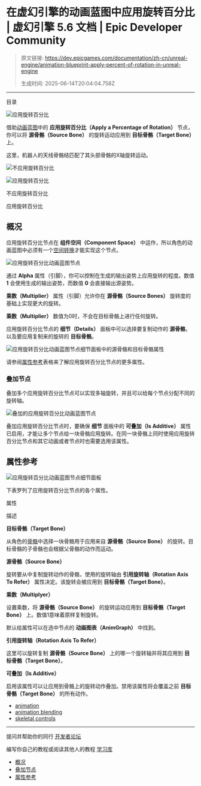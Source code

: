 # 在虚幻引擎的动画蓝图中应用旋转百分比 | 虚幻引擎 5.6 文档 | Epic Developer Community

> 原文链接: https://dev.epicgames.com/documentation/zh-cn/unreal-engine/animation-blueprint-apply-percent-of-rotation-in-unreal-engine
> 
> 生成时间: 2025-06-14T20:04:04.758Z

---

目录

![应用旋转百分比](https://dev.epicgames.com/community/api/documentation/image/0b01321b-8d7b-48fe-8159-c6fbb40d1337?resizing_type=fill&width=1920&height=335)

借助[动画蓝图](/documentation/zh-cn/unreal-engine/animation-blueprints-in-unreal-engine)中的 **应用旋转百分比（Apply a Percentage of Rotation）** 节点，你可以将 **源骨骼（Source Bone）** 的旋转运动应用到 **目标骨骼（Target Bone）** 上。

这里，机器人的天线骨骼结匹配了其头部骨骼的X轴旋转运动。

![不应用旋转百分比](https://d1iv7db44yhgxn.cloudfront.net/documentation/images/8a4640fd-389a-4dfc-b685-4bc69661179b/botdemooff.gif)

![应用旋转百分比](https://d1iv7db44yhgxn.cloudfront.net/documentation/images/d27a8de5-96d2-4208-9312-8702aabd35ba/botdemoon.gif)

不应用旋转百分比

应用旋转百分比

## 概况

应用旋转百分比节点在 **组件空间（Component Space）** 中运作，所以角色的动画蓝图中必须有一个[空间转换](/documentation/zh-cn/unreal-engine/animation-blueprint-component-space-conversion-in-unreal-engine)才能实现这个节点。

![应用旋转百分比动画蓝图节点](https://d1iv7db44yhgxn.cloudfront.net/documentation/images/61447ac1-b24c-4310-8c33-e38f872622ab/applypercentage.png)

通过 **Alpha** 属性（引脚），你可以控制在生成的输出姿势上应用旋转的程度。数值 **1** 会使用生成的输出姿势，而数值 **0** 会直接输出源姿势。

**乘数（Multiplier）** 属性（引脚）允许你在 **源骨骼（Source Bones）** 旋转度的基础上实现更大的旋转。

**乘数（Multiplier）** 数值为0时，不会在目标骨骼上进行任何旋转。

应用旋转百分比节点的 **细节（Details）** 面板中可以选择要复制动作的 **源骨骼**，以及要应用复制来的旋转的 **目标骨骼**。

![应用旋转百分比动画蓝图节点细节面板中的源骨骼和目标骨骼属性](https://d1iv7db44yhgxn.cloudfront.net/documentation/images/b85c6196-9028-475d-b51c-939146627ac3/detailspanelhighlight.png)

请参阅[属性参考](/documentation/zh-cn/unreal-engine/animation-blueprint-apply-percent-of-rotation-in-unreal-engine#propertyreference)表格来了解应用旋转百分比节点的更多属性。

### 叠加节点

叠加多个应用旋转百分比节点可以实现多轴旋转，并且可以给每个节点分配不同的旋转轴。

![叠加的应用旋转百分比动画蓝图节点](https://d1iv7db44yhgxn.cloudfront.net/documentation/images/cfd9e5d1-90b3-4ac7-99c0-819d5b800896/stack.png)

叠加应用旋转百分比节点时，要确保 **细节** 面板中的 **可叠加（Is Additive）** 属性已启用，才能让多个节点给一块骨骼应用旋转。在同一块骨骼上同时使用应用旋转百分比节点和其它动画或者节点时也需要选用该属性。

## 属性参考

![应用旋转百分比动画蓝图节点细节面板](https://d1iv7db44yhgxn.cloudfront.net/documentation/images/668bc03f-e20d-4cfa-af91-b330b9f07784/detailspanel.png)

下表罗列了应用旋转百分比节点的各个属性。

属性

描述

**目标骨骼（Target Bone）**

从角色的[骨骼](/documentation/zh-cn/unreal-engine/skeletons-in-unreal-engine)中选择一块骨骼用于应用来自 **源骨骼（Source Bone）** 的旋转。目标骨骼的子骨骼也会根据父骨骼的动作而运动。

**源骨骼（Source Bone）**

旋转要从中复制旋转动作的骨骼，使用的旋转轴由 **引用旋转轴（Rotation Axis To Refer）** 属性决定。该旋转会被应用到 **目标骨骼（Target Bone）**。

**乘数（Multiplyer）**

设置乘数，将 **源骨骼（Source Bone）** 的旋转运动应用到 **目标骨骼（Target Bone）** 上。数值1意味着原样复制旋转。

默认给属性可以在选中节点的 **动画图表（AnimGraph）** 中找到。

**引用旋转轴（Rotation Axis To Refer）**

这里可以旋转复制 **源骨骼（Source Bone）** 上的哪一个旋转轴并将其应用到 **目标骨骼（Target Bone）**。

**可叠加（Is Additive）**

启用该属性可以让应用到骨骼上的旋转动作叠加。禁用该属性将会覆盖之前 **目标骨骼（Target Bone）** 的所有动作。

-   [animation](https://dev.epicgames.com/community/search?query=animation)
-   [animation blending](https://dev.epicgames.com/community/search?query=animation%20blending)
-   [skeletal controls](https://dev.epicgames.com/community/search?query=skeletal%20controls)

* * *

提问并帮助你的同行 [开发者论坛](https://forums.unrealengine.com/categories?tag=unreal-engine)

编写你自己的教程或阅读其他人的教程 [学习库](https://dev.epicgames.com/community/unreal-engine/learning)

-   [概况](/documentation/zh-cn/unreal-engine/animation-blueprint-apply-percent-of-rotation-in-unreal-engine#%E6%A6%82%E5%86%B5)
-   [叠加节点](/documentation/zh-cn/unreal-engine/animation-blueprint-apply-percent-of-rotation-in-unreal-engine#%E5%8F%A0%E5%8A%A0%E8%8A%82%E7%82%B9)
-   [属性参考](/documentation/zh-cn/unreal-engine/animation-blueprint-apply-percent-of-rotation-in-unreal-engine#%E5%B1%9E%E6%80%A7%E5%8F%82%E8%80%83)